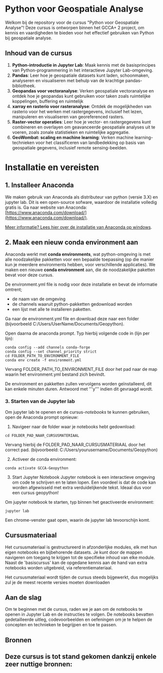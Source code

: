 # Python voor Geospatiale Analyse

Welkom bij de repository voor de cursus "Python voor Geospatiale Analyse"! Deze cursus is ontworpen binnen het GCCA+ 2 project, om kennis en vaardigheden te bieden voor het effectief gebruiken van Python bij geospatiale analyse. 


## Inhoud van de cursus

1. **Python-introductie in Jupyter Lab**: Maak kennis met de basisprincipes van Python-programmering in het interactieve Jupyter Lab-omgeving.
2. **Pandas**: Leer hoe je geospatiale datasets kunt laden, schoonmaken, analyseren en visualiseren met behulp van de krachtige pandas-bibliotheek.
3. **Geopandas voor vectoranalyse**: Verken geospatiale vectoranalyse en ontdek hoe je geopandas kunt gebruiken voor taken zoals ruimtelijke koppelingen, buffering en ruimtelijk
4. **xarray en rasterio voor rasteranalyse**: Ontdek de mogelijkheden van rasterio voor het werken met rastergegevens, inclusief het lezen, manipuleren en visualiseren van georeferenced rasters.
5. **Raster-vector operaties**: Leer hoe je vector- en rastergegevens kunt combineren en overlayen om geavanceerde geospatiale analyses uit te voeren, zoals zonale statistieken en ruimtelijke aggregatie.
6. **GeoWombat: scaling en machine learning**: Verken machine learning-technieken voor het classificeren van landbedekking op basis van geospatiale gegevens, inclusief remote sensing-beelden.

# Installatie en vereisten

## 1. Installeer Anaconda

We maken gebruik van Anaconda als distributeur van python (versie 3.X) en jupyter lab. Dit is een open-source sofware, waardoor de installatie volledig gratis is. Ga naar website van Anaconda: [https://www.anaconda.com/download/](https://www.anaconda.com/download/).

[Meer informatie? Lees hier over de installatie van Anaconda op windows](https://docs.anaconda.com/free/anaconda/install/windows/).


## 2. Maak een nieuw **conda environment** aan
Anaconda werkt met **conda environments**, wat python-omgeving is met alle noodzakelijke pakketten voor een bepaalde toepassing (op die manier kun je meerdere environments hebben, voor verschillende applicaties). We maken een nieuwe **conda environment** aan, die de noodzakelijke paketten bevat voor deze cursus. 

De environment.yml file is nodig voor deze installatie en bevat de informatie omtrent;
  * de naam van de omgeving
  * de channels waaruit python-pakketten gedownload worden
  * een lijst met alle te installeren paketten.

Ga naar de environment.yml file en download deze naar een folder (bijvoorbeeld C:/Users/UserName/Documents/Geopython).

Open daarna de anaconda prompt. 
Typ hierbij volgende code in (lijn per lijn):

```shell
conda config --add channels conda-forge
conda config --set channel_priority strict
cd FOLDER_PATH_TO_ENVIRONMENT_FILE
conda env create -f environment.yml
```  

Vervang FOLDER_PATH_TO_ENVIRONMENT_FILE door het pad naar de map waarin het environment.yml bestand zich bevindt.

De environment en pakketten zullen vervolgens worden geïnstalleerd, dit kan enkele minuten duren. Antwoord met '''y''' indien dit gevraagd wordt.

### 3. Starten van de Jupyter lab

Om jupyter lab te openen en de cursus-*notebooks* te kunnen gebruiken, open de Anaconda prompt opnieuw:

1. Navigeer naar de folder waar je notebooks hebt gedownload:

```shell
cd FOLDER_PAD_NAAR_CURSUSMATERIAAL
```   

Vervang hierbij de FOLDER_PAD_NAAR_CURSUSMATERIAAL door het correct pad.
(bijvoorbeeld: C:/Users/yourusername/Documents/Geopython)

2. Activeer de conda environment:

```shell
conda activate GCCA-Geopython
``` 

3. Start Jupyter Notebook
Jupyter notebook is een interactieve omgeving om code te schrijven en te laten lopen. Een voordeel is dat de code kan worden afgewisseld met extra verduidelijkende tekst. Ideaal dus voor een cursus geopython!

Om jupyter notebook te starten, typ binnen het geactiveerde environment:

```shell
jupyter lab
```  

Een chrome-venster gaat open, waarin de jupyter lab tevoorschijn komt.

## Cursusmateriaal

Het cursusmateriaal is gestructureerd in afzonderlijke modules, elk met hun eigen notebooks en bijbehorende datasets. Je kunt door de mappen navigeren om toegang te krijgen tot de specifieke inhoud van elke module. Naast de 'basiscursus' kan de opgedane kennis aan de hand van extra notebooks worden uitgebreid, via referentiemateriaal.

Het cursusmateriaal wordt tijden de cursus steeds bijgewerkt, dus mogelijks zul je de meest recente versies moeten downloaden

## Aan de slag

Om te beginnen met de cursus, raden we je aan om de notebooks te openen in Jupyter Lab en de instructies te volgen. De notebooks bevatten gedetailleerde uitleg, codevoorbeelden en oefeningen om je te helpen de concepten en technieken te begrijpen en toe te passen.

## Bronnen

Deze cursus is tot stand gekomen dankzij enkele zeer nuttige bronnen:
-
 



